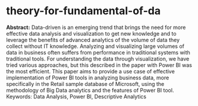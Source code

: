 # theory-for-fundamental-of-da

**Abstract:**
Data-driven is an emerging trend that brings the need for more effective data analysis and visualization to get new knowledge and to leverage the benefits of advanced analytics of the
volume of data they collect without IT knowledge. Analyzing and visualizing large volumes of data in business often suffers from performance in traditional systems with traditional tools. For
understanding the data through visualization, we have tried various approaches, but this described in the paper with Power BI was the most efficient. This paper aims to provide a use
case of effective implementation of Power BI tools in analyzing business data, more specifically in the Retail sample database of Microsoft, using the methodology of Big Data analytics and the
features of Power BI tool.
Keywords: Data Analysis, Power BI, Descriptive Analytics
